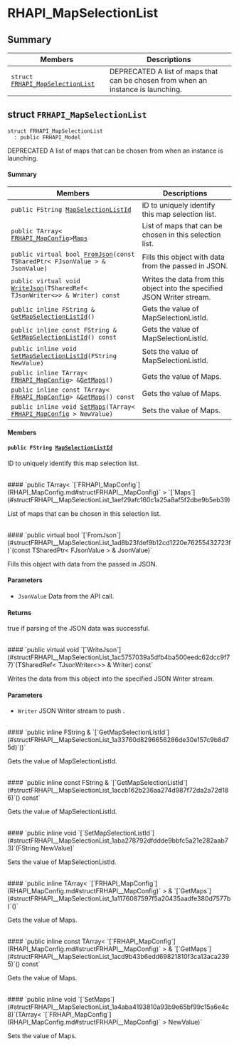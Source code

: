 # RHAPI_MapSelectionList <a id="group__RHAPI__MapSelectionList"></a>

## Summary

 Members                        | Descriptions                                
--------------------------------|---------------------------------------------
`struct `[`FRHAPI_MapSelectionList`](#structFRHAPI__MapSelectionList) | DEPRECATED A list of maps that can be chosen from when an instance is launching.

## struct `FRHAPI_MapSelectionList` <a id="structFRHAPI__MapSelectionList"></a>

```
struct FRHAPI_MapSelectionList
  : public FRHAPI_Model
```

DEPRECATED A list of maps that can be chosen from when an instance is launching.

#### Summary

 Members                        | Descriptions                                
--------------------------------|---------------------------------------------
`public FString `[`MapSelectionListId`](#structFRHAPI__MapSelectionList_1ac074b5068cab4beed3045279f51fe7f7) | ID to uniquely identify this map selection list.
`public TArray< `[`FRHAPI_MapConfig`](RHAPI_MapConfig.md#structFRHAPI__MapConfig)` > `[`Maps`](#structFRHAPI__MapSelectionList_1aef29afc160c1a25a8af5f2dbe9b5eb39) | List of maps that can be chosen in this selection list.
`public virtual bool `[`FromJson`](#structFRHAPI__MapSelectionList_1ad8b23fdef9b12cd1220e76255432723f)`(const TSharedPtr< FJsonValue > & JsonValue)` | Fills this object with data from the passed in JSON.
`public virtual void `[`WriteJson`](#structFRHAPI__MapSelectionList_1ac5757039a5dfb4ba500eedc62dcc9f77)`(TSharedRef< TJsonWriter<>> & Writer) const` | Writes the data from this object into the specified JSON Writer stream.
`public inline FString & `[`GetMapSelectionListId`](#structFRHAPI__MapSelectionList_1a33760d8296656286de30e157c9b8d75d)`()` | Gets the value of MapSelectionListId.
`public inline const FString & `[`GetMapSelectionListId`](#structFRHAPI__MapSelectionList_1accb162b236aa274d987f72da2a72d186)`() const` | Gets the value of MapSelectionListId.
`public inline void `[`SetMapSelectionListId`](#structFRHAPI__MapSelectionList_1aba278792dfddde9bbfc5a21e282aab73)`(FString NewValue)` | Sets the value of MapSelectionListId.
`public inline TArray< `[`FRHAPI_MapConfig`](RHAPI_MapConfig.md#structFRHAPI__MapConfig)` > & `[`GetMaps`](#structFRHAPI__MapSelectionList_1a1176087597f5a20435aadfe380d7577b)`()` | Gets the value of Maps.
`public inline const TArray< `[`FRHAPI_MapConfig`](RHAPI_MapConfig.md#structFRHAPI__MapConfig)` > & `[`GetMaps`](#structFRHAPI__MapSelectionList_1acd9b43b6edd69821810f3ca13aca2395)`() const` | Gets the value of Maps.
`public inline void `[`SetMaps`](#structFRHAPI__MapSelectionList_1a4aba4193810a93b9e65bf99c15a6e4c8)`(TArray< `[`FRHAPI_MapConfig`](RHAPI_MapConfig.md#structFRHAPI__MapConfig)` > NewValue)` | Sets the value of Maps.

#### Members

#### `public FString `[`MapSelectionListId`](#structFRHAPI__MapSelectionList_1ac074b5068cab4beed3045279f51fe7f7) <a id="structFRHAPI__MapSelectionList_1ac074b5068cab4beed3045279f51fe7f7"></a>

ID to uniquely identify this map selection list.

<br>
#### `public TArray< `[`FRHAPI_MapConfig`](RHAPI_MapConfig.md#structFRHAPI__MapConfig)` > `[`Maps`](#structFRHAPI__MapSelectionList_1aef29afc160c1a25a8af5f2dbe9b5eb39) <a id="structFRHAPI__MapSelectionList_1aef29afc160c1a25a8af5f2dbe9b5eb39"></a>

List of maps that can be chosen in this selection list.

<br>
#### `public virtual bool `[`FromJson`](#structFRHAPI__MapSelectionList_1ad8b23fdef9b12cd1220e76255432723f)`(const TSharedPtr< FJsonValue > & JsonValue)` <a id="structFRHAPI__MapSelectionList_1ad8b23fdef9b12cd1220e76255432723f"></a>

Fills this object with data from the passed in JSON.

#### Parameters
* `JsonValue` Data from the API call.

#### Returns
true if parsing of the JSON data was successful.

<br>
#### `public virtual void `[`WriteJson`](#structFRHAPI__MapSelectionList_1ac5757039a5dfb4ba500eedc62dcc9f77)`(TSharedRef< TJsonWriter<>> & Writer) const` <a id="structFRHAPI__MapSelectionList_1ac5757039a5dfb4ba500eedc62dcc9f77"></a>

Writes the data from this object into the specified JSON Writer stream.

#### Parameters
* `Writer` JSON Writer stream to push .

<br>
#### `public inline FString & `[`GetMapSelectionListId`](#structFRHAPI__MapSelectionList_1a33760d8296656286de30e157c9b8d75d)`()` <a id="structFRHAPI__MapSelectionList_1a33760d8296656286de30e157c9b8d75d"></a>

Gets the value of MapSelectionListId.

<br>
#### `public inline const FString & `[`GetMapSelectionListId`](#structFRHAPI__MapSelectionList_1accb162b236aa274d987f72da2a72d186)`() const` <a id="structFRHAPI__MapSelectionList_1accb162b236aa274d987f72da2a72d186"></a>

Gets the value of MapSelectionListId.

<br>
#### `public inline void `[`SetMapSelectionListId`](#structFRHAPI__MapSelectionList_1aba278792dfddde9bbfc5a21e282aab73)`(FString NewValue)` <a id="structFRHAPI__MapSelectionList_1aba278792dfddde9bbfc5a21e282aab73"></a>

Sets the value of MapSelectionListId.

<br>
#### `public inline TArray< `[`FRHAPI_MapConfig`](RHAPI_MapConfig.md#structFRHAPI__MapConfig)` > & `[`GetMaps`](#structFRHAPI__MapSelectionList_1a1176087597f5a20435aadfe380d7577b)`()` <a id="structFRHAPI__MapSelectionList_1a1176087597f5a20435aadfe380d7577b"></a>

Gets the value of Maps.

<br>
#### `public inline const TArray< `[`FRHAPI_MapConfig`](RHAPI_MapConfig.md#structFRHAPI__MapConfig)` > & `[`GetMaps`](#structFRHAPI__MapSelectionList_1acd9b43b6edd69821810f3ca13aca2395)`() const` <a id="structFRHAPI__MapSelectionList_1acd9b43b6edd69821810f3ca13aca2395"></a>

Gets the value of Maps.

<br>
#### `public inline void `[`SetMaps`](#structFRHAPI__MapSelectionList_1a4aba4193810a93b9e65bf99c15a6e4c8)`(TArray< `[`FRHAPI_MapConfig`](RHAPI_MapConfig.md#structFRHAPI__MapConfig)` > NewValue)` <a id="structFRHAPI__MapSelectionList_1a4aba4193810a93b9e65bf99c15a6e4c8"></a>

Sets the value of Maps.

<br>
